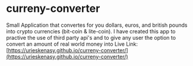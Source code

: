 # curreny-converter

Small Application that convertes for you dollars, euros, and british pounds into crypto currencies (bit-coin & lite-coin). I have created this app to practive the use of third party api's and to give any user the option to convert an amount of real world money into 
Live Link:
[https://urieskenasy.github.io/curreny-converter/](https://urieskenasy.github.io/curreny-converter/)
